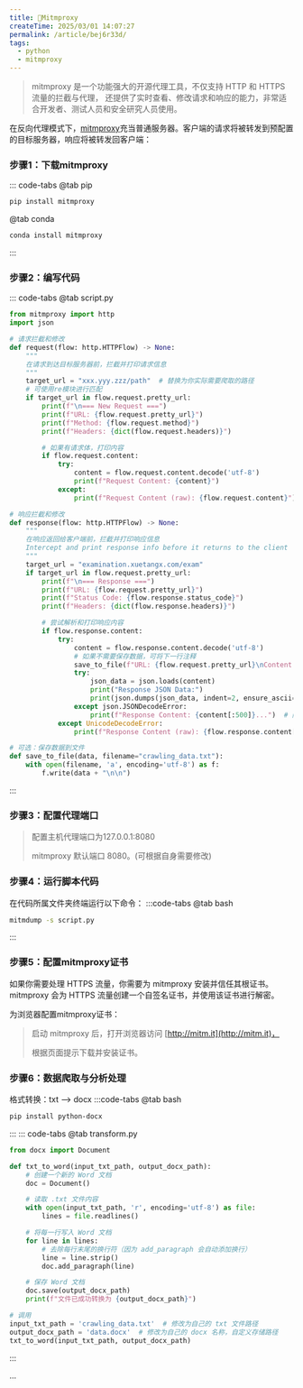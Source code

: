 ```yaml
---
title: 🥬Mitmproxy
createTime: 2025/03/01 14:07:27
permalink: /article/bej6r33d/
tags:
  - python
  - mitmproxy
---
```

> mitmproxy 是一个功能强大的开源代理工具，不仅支持 HTTP 和 HTTPS 流量的拦截与代理，
> 还提供了实时查看、修改请求和响应的能力，非常适合开发者、测试人员和安全研究人员使用。

在反向代理模式下，[mitmproxy](https://docs.mitmproxy.org/stable/concepts-modes/)充当普通服务器。客户端的请求将被转发到预配置的目标服务器，响应将被转发回客户端：
<ImageCard
image="https://docs.mitmproxy.org/stable/schematics/proxy-modes-reverse.png"
/>

### 步骤1：下载mitmproxy
::: code-tabs
@tab pip
```bash
pip install mitmproxy
```
@tab conda
```bash
conda install mitmproxy
```
:::
### 步骤2：编写代码
::: code-tabs
@tab script.py
```python
from mitmproxy import http
import json

# 请求拦截和修改
def request(flow: http.HTTPFlow) -> None:
    """
    在请求到达目标服务器前，拦截并打印请求信息
    """
    target_url = "xxx.yyy.zzz/path"  # 替换为你实际需要爬取的路径
    # 可使用re模块进行匹配
    if target_url in flow.request.pretty_url:     
        print(f"\n=== New Request ===")
        print(f"URL: {flow.request.pretty_url}")
        print(f"Method: {flow.request.method}")
        print(f"Headers: {dict(flow.request.headers)}")

        # 如果有请求体，打印内容
        if flow.request.content:
            try:
                content = flow.request.content.decode('utf-8')
                print(f"Request Content: {content}")
            except:
                print(f"Request Content (raw): {flow.request.content}")

# 响应拦截和修改
def response(flow: http.HTTPFlow) -> None:
    """
    在响应返回给客户端前，拦截并打印响应信息
    Intercept and print response info before it returns to the client
    """
    target_url = "examination.xuetangx.com/exam"
    if target_url in flow.request.pretty_url:
        print(f"\n=== Response ===")
        print(f"URL: {flow.request.pretty_url}")
        print(f"Status Code: {flow.response.status_code}")
        print(f"Headers: {dict(flow.response.headers)}")

        # 尝试解析和打印响应内容
        if flow.response.content:
            try:
                content = flow.response.content.decode('utf-8')
                # 如果不需要保存数据，可将下一行注释
                save_to_file(f"URL: {flow.request.pretty_url}\nContent: {content}")   
                try:
                    json_data = json.loads(content)
                    print("Response JSON Data:")
                    print(json.dumps(json_data, indent=2, ensure_ascii=False))# type: str
                except json.JSONDecodeError:
                    print(f"Response Content: {content[:500]}...")  # 限制长度
            except UnicodeDecodeError:
                print(f"Response Content (raw): {flow.response.content[:500]}...")

# 可选：保存数据到文件
def save_to_file(data, filename="crawling_data.txt"):
    with open(filename, 'a', encoding='utf-8') as f:
        f.write(data + "\n\n")
```
:::

### 步骤3：配置代理端口
>配置主机代理端口为127.0.0.1:8080
> 
> mitmproxy 默认端口 8080。(可根据自身需要修改)

<ImageCard
image="https://cdn.jsdelivr.net/gh/paiad/picture-bed@main/img/mitmproxy-e1.png"
width = 60%
/>


### 步骤4：运行脚本代码
在代码所属文件夹终端运行以下命令：
:::code-tabs
@tab bash
```bash
mitmdump -s script.py
```
:::

### 步骤5：配置mitmproxy证书

如果你需要处理 HTTPS 流量，你需要为 mitmproxy 安装并信任其根证书。mitmproxy 会为 HTTPS 流量创建一个自签名证书，并使用该证书进行解密。

为浏览器配置mitmproxy证书：
>启动 mitmproxy 后，打开浏览器访问 [http://mitm.it](http://mitm.it)，
> 
>根据页面提示下载并安装证书。

### 步骤6：数据爬取与分析处理
格式转换：txt --> docx
:::code-tabs
@tab bash
```bash
pip install python-docx
```
:::
::: code-tabs
@tab transform.py
```python
from docx import Document

def txt_to_word(input_txt_path, output_docx_path):
    # 创建一个新的 Word 文档
    doc = Document()

    # 读取 .txt 文件内容
    with open(input_txt_path, 'r', encoding='utf-8') as file:
        lines = file.readlines()

    # 将每一行写入 Word 文档
    for line in lines:
        # 去除每行末尾的换行符（因为 add_paragraph 会自动添加换行）
        line = line.strip()
        doc.add_paragraph(line)

    # 保存 Word 文档
    doc.save(output_docx_path)
    print(f"文件已成功转换为 {output_docx_path}")

# 调用
input_txt_path = 'crawling_data.txt'  # 修改为自己的 txt 文件路径
output_docx_path = 'data.docx'  # 修改为自己的 docx 名称，自定义存储路径
txt_to_word(input_txt_path, output_docx_path)
```
:::

...